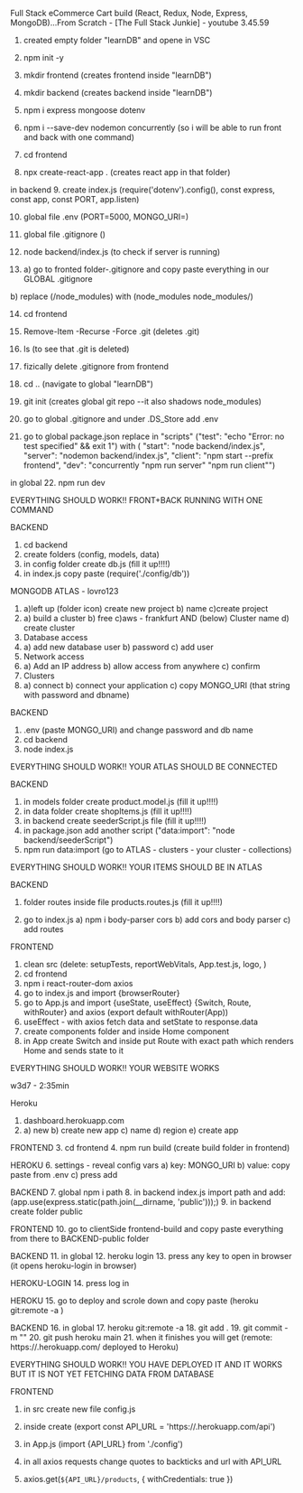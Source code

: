 Full Stack eCommerce Cart build (React, Redux, Node, Express, MongoDB)...From Scratch - [The Full Stack Junkie] - youtube 3.45.59

1. created empty folder "learnDB" and opene in VSC
2. npm init -y
3. mkdir frontend (creates frontend inside "learnDB")
4. mkdir backend (creates backend inside "learnDB")
5. npm i express mongoose dotenv
6. npm i --save-dev nodemon concurrently (so i will be able to run front and back with one command)

7. cd frontend
8. npx create-react-app . (creates react app in that folder)

in backend 
9. create index.js (require('dotenv').config(), const express, const app, const PORT, app.listen)

10. global file .env (PORT=5000, MONGO_URI=)
11. global file .gitignore ()

12. node backend/index.js (to check if server is running)

13. a) go to fronted folder-.gitignore and copy paste everything in our GLOBAL .gitignore

b) replace 
(/node_modules) 
with 
(node_modules
node_modules/)

14. cd frontend
15. Remove-Item -Recurse -Force .git (deletes .git)
16. ls (to see that .git is deleted)
17. fizically delete .gitignore from frontend

18. cd .. (navigate to global "learnDB")
19. git init (creates global git repo --it also shadows node_modules)

20. go to global .gitignore and under .DS_Store add .env
21. go to global package.json replace in "scripts"
("test": "echo \"Error: no test specified\" && exit 1")
with
(    "start": "node backend/index.js",
    "server": "nodemon backend/index.js",
    "client": "npm start --prefix frontend",
    "dev": "concurrently \"npm run server\" \"npm run client\"")

in global
22. npm run dev

EVERYTHING SHOULD WORK!! FRONT+BACK RUNNING WITH ONE COMMAND

BACKEND
1. cd backend
2. create folders (config, models, data)
3. in config folder create db.js (fill it up!!!!)
4. in index.js copy paste (require('./config/db'))

MONGODB ATLAS - lovro123
1. a)left up (folder icon) create new project b) name c)create project
2. a) build a cluster b) free c)aws - frankfurt AND (below) Cluster name d) create cluster
3. Database access
4. a) add new database user b) password c) add user
5. Network access
6. a) Add an IP address b) allow access from anywhere c) confirm
7. Clusters
8. a) connect b) connect your application c) copy MONGO_URI (that string with password and dbname)

BACKEND
1. .env (paste MONGO_URI) and change password and db name
2. cd backend
3. node index.js

EVERYTHING SHOULD WORK!! YOUR ATLAS SHOULD BE CONNECTED

BACKEND
1. in models folder create product.model.js (fill it up!!!!)
2. in data folder create shopItems.js (fill it up!!!!)
3. in backend create seederScript.js file (fill it up!!!!)
4. in package.json add another script ("data:import": "node backend/seederScript")
5. npm run data:import (go to ATLAS - clusters - your cluster - collections)

EVERYTHING SHOULD WORK!! YOUR ITEMS SHOULD BE IN ATLAS



BACKEND
1. folder routes inside file products.routes.js (fill it up!!!!)

2. go to index.js 
a) npm i body-parser cors
b) add cors and body parser
c) add routes

FRONTEND
1. clean src (delete: setupTests, reportWebVitals, App.test.js, logo, )
2. cd frontend
3. npm i react-router-dom axios
4. go to index.js and import {browserRouter}
5. go to App.js and import {useState, useEffect} {Switch, Route, withRouter} and axios (export default withRouter(App))
6. useEffect - with axios fetch data and setState to response.data
7. create components folder and inside Home component
8. in App create Switch and inside put Route with exact path which renders Home and sends state to it

EVERYTHING SHOULD WORK!! YOUR WEBSITE WORKS


w3d7 - 2:35min

Heroku
1. dashboard.herokuapp.com
2. a) new b) create new app c) name d) region e) create app

FRONTEND
3. cd frontend
4. npm run build (create build folder in frontend)

HEROKU
6. settings - reveal config vars
a) key: MONGO_URI
b) value: copy paste from .env
c) press add

BACKEND
7. global npm i path
8. in backend index.js import path and add: (app.use(express.static(path.join(__dirname, 'public')));)
9. in backend create folder public

FRONTEND
10. go to clientSide frontend-build and copy paste everything from there to BACKEND-public folder 

BACKEND
11. in global
12. heroku login
13. press any key to open in browser (it opens heroku-login in browser)

HEROKU-LOGIN
14. press log in

HEROKU
15. go to deploy and scrole down and copy paste (heroku git:remote -a <name>)

BACKEND
16. in global
17. heroku git:remote -a <name>
18. git add .
19. git commit -m ""
20. git push heroku main
21. when it finishes you will get 
(remote:        https://<name>.herokuapp.com/ deployed to Heroku)

EVERYTHING SHOULD WORK!! YOU HAVE DEPLOYED IT AND IT WORKS BUT IT IS NOT YET FETCHING DATA FROM DATABASE

FRONTEND
1. in src create new file config.js
2. inside create (export const API_URL = 'https://<name>.herokuapp.com/api')

3. in App.js (import {API_URL} from './config')
4. in all axios requests change quotes to backticks and url with API_URL
5. axios.get(`${API_URL}/products`, { withCredentials: true })
